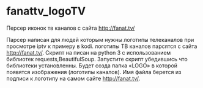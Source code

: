 # fanattv_logoTV
Персер иконок тв каналов с сайта http://fanat.tv/

Парсер написан для людей которым нужны логотипы телеканалов при просмотре iptv к примеру в kodi. логотипы ТВ каналов парсятся с сайта http://fanat.tv/. Скрипт на писан на python 3 с использованием библиотек requests,BeautifulSoup. Запустите скрипт убедившись что библиотеки установленны. Будет созда папка «LOGO» в которой появятся изображения (логотипы каналов). Имя файла берется из подписи к логотипу на самом сайте http://fanat.tv/.
